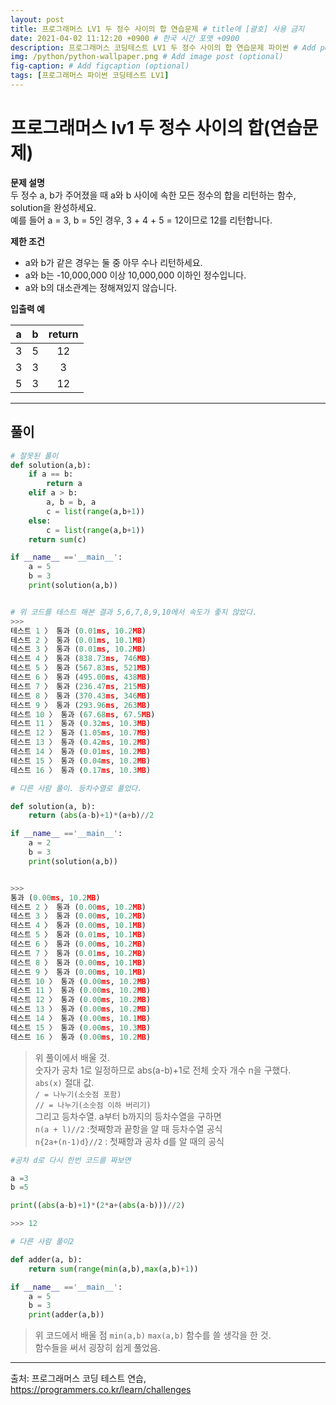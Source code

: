 ```yaml
---
layout: post
title: 프로그래머스 LV1 두 정수 사이의 합 연습문제 # title에 [괄호] 사용 금지
date: 2021-04-02 11:12:20 +0900 # 한국 시간 포맷 +0900
description: 프로그래머스 코딩테스트 LV1 두 정수 사이의 합 연습문제 파이썬 # Add post description (optional)
img: /python/python-wallpaper.png # Add image post (optional)
fig-caption: # Add figcaption (optional)
tags: [프로그래머스 파이썬 코딩테스트 LV1]
---
```


# 프로그래머스 lv1 두 정수 사이의 합(연습문제)

**문제 설명**<br>
두 정수 a, b가 주어졌을 때 a와 b 사이에 속한 모든 정수의 합을 리턴하는 함수, solution을 완성하세요.<br>
예를 들어 a = 3, b = 5인 경우, 3 + 4 + 5 = 12이므로 12를 리턴합니다.<br>

**제한 조건**<br>
* a와 b가 같은 경우는 둘 중 아무 수나 리턴하세요.<br>
* a와 b는 -10,000,000 이상 10,000,000 이하인 정수입니다.<br>
* a와 b의 대소관계는 정해져있지 않습니다.<br>

 **입출력 예**

|a|b|return|
|:---:|:---:|:---:|
|3|5|12|
|3|3|3|
|5|3|12|

---

## 풀이

```python
# 잘못된 풀이
def solution(a,b):
    if a == b:
        return a
    elif a > b:
        a, b = b, a
        c = list(range(a,b+1))
    else:
        c = list(range(a,b+1))
    return sum(c)

if __name__ =='__main__':
    a = 5
    b = 3
    print(solution(a,b))


# 위 코드를 테스트 해본 결과 5,6,7,8,9,10에서 속도가 좋지 않았다.
>>>
테스트 1 〉 통과 (0.01ms, 10.2MB)
테스트 2 〉 통과 (0.01ms, 10.1MB)
테스트 3 〉 통과 (0.01ms, 10.2MB)
테스트 4 〉 통과 (838.73ms, 746MB)
테스트 5 〉 통과 (567.83ms, 521MB)
테스트 6 〉 통과 (495.00ms, 438MB)
테스트 7 〉 통과 (236.47ms, 215MB)
테스트 8 〉 통과 (370.43ms, 346MB)
테스트 9 〉 통과 (293.96ms, 263MB)
테스트 10 〉 통과 (67.68ms, 67.5MB)
테스트 11 〉 통과 (0.32ms, 10.3MB)
테스트 12 〉 통과 (1.05ms, 10.7MB)
테스트 13 〉 통과 (0.42ms, 10.2MB)
테스트 14 〉 통과 (0.01ms, 10.2MB)
테스트 15 〉 통과 (0.04ms, 10.2MB)
테스트 16 〉 통과 (0.17ms, 10.3MB)
```


```python
# 다른 사람 풀이. 등차수열로 풀었다. 

def solution(a, b):
    return (abs(a-b)+1)*(a+b)//2

if __name__ =='__main__':
    a = 2
    b = 3
    print(solution(a,b))


>>>
통과 (0.00ms, 10.2MB)
테스트 2 〉 통과 (0.00ms, 10.2MB)
테스트 3 〉 통과 (0.00ms, 10.2MB)
테스트 4 〉 통과 (0.00ms, 10.1MB)
테스트 5 〉 통과 (0.01ms, 10.1MB)
테스트 6 〉 통과 (0.00ms, 10.2MB)
테스트 7 〉 통과 (0.01ms, 10.2MB)
테스트 8 〉 통과 (0.00ms, 10.1MB)
테스트 9 〉 통과 (0.00ms, 10.1MB)
테스트 10 〉 통과 (0.00ms, 10.2MB)
테스트 11 〉 통과 (0.00ms, 10.2MB)
테스트 12 〉 통과 (0.00ms, 10.2MB)
테스트 13 〉 통과 (0.00ms, 10.2MB)
테스트 14 〉 통과 (0.00ms, 10.1MB)
테스트 15 〉 통과 (0.00ms, 10.3MB)
테스트 16 〉 통과 (0.00ms, 10.2MB)
```

>위 풀이에서 배울 것.<br>
숫자가 공차 1로 일정하므로 abs(a-b)+1로 전체 숫자 개수 n을 구했다.<br>
`abs(x)` 절대 값.<br>
`/ = 나누기(소숫점 포함)`<br>
`// = 나누기(소숫점 이하 버리기)`<br>
그리고 등차수열. a부터 b까지의 등차수열을 구하면<br>
`n(a + l)//2` :첫째항과 끝항을 알 때 등차수열 공식<br>
`n{2a+(n-1)d}//2` : 첫째항과 공차 d를 알 때의 공식<br>

```python
#공차 d로 다시 한번 코드를 짜보면

a =3
b =5

print((abs(a-b)+1)*(2*a+(abs(a-b)))//2)

>>> 12

```

```python
# 다른 사람 풀이2

def adder(a, b):
    return sum(range(min(a,b),max(a,b)+1))

if __name__ =='__main__':
    a = 5
    b = 3
    print(adder(a,b))
```
>위 코드에서 배울 점
`min(a,b)` `max(a,b)` 함수를 쓸 생각을 한 것.<br> 
함수들을 써서 굉장히 쉽게 풀었음.

---
출처: 프로그래머스 코딩 테스트 연습, https://programmers.co.kr/learn/challenges